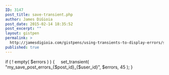 ```yaml
---
ID: 3147
post_title: save-transient.php
author: James DiGioia
post_date: 2015-02-14 18:35:52
post_excerpt: ""
layout: gistpen
permalink: >
  http://jamesdigioia.com/gistpens/using-transients-to-display-errors/save-transient-php/
published: true
---
```

if ( ! empty( $errors ) ) {     set_transient( "my_save_post_errors_{$post_id}\_{$user\_id}", $errors, 45 ); }